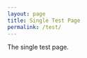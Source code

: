 ```yaml
---
layout: page
title: Single Test Page
permalink: /test/
---
```

The single test page.
<script src="https://code.jquery.com/jquery-3.3.1.min.js" integrity="sha256-FgpCb/KJQlLNfOu91ta32o/NMZxltwRo8QtmkMRdAu8=" crossorigin="anonymous"></script>
<script src="https://cdnjs.cloudflare.com/ajax/libs/showdown/1.8.6/showdown.min.js"></script>
<script src="https://cdn.jsdelivr.net/npm/js-cookie@2/src/js.cookie.min.js"></script>
<script src="{{ site.baseurl }}/js/comment.js"></script>
<script src="{{ site.baseurl }}/js/util.js"></script>
<script type="text/javascript">
Comments.init("JiYouMCC", "git-comment", "ca1f2f2f0b71983065c5", "48f6a24d710cc1012011fce5824f89a26fc49970");
Comments.get(1, Util.showComments);
Comments.getUser(Util.showForm);
//Comments.login("http://127.0.0.1:4000/git-comment/test");
</script>
<div id="comments_form"></div>
<div id="comments"></div>
